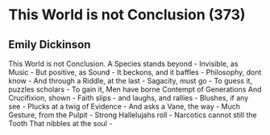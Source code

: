 # This World is not Conclusion (373)
## Emily Dickinson
This World is not Conclusion.
A Species stands beyond -
Invisible, as Music -
But positive, as Sound -
It beckons, and it baffles -
Philosophy, dont know -
And through a Riddle, at the last -
Sagacity, must go -
To guess it, puzzles scholars -
To gain it, Men have borne
Contempt of Generations
And Crucifixion, shown -
Faith slips - and laughs, and rallies -
Blushes, if any see -
Plucks at a twig of Evidence -
And asks a Vane, the way -
Much Gesture, from the Pulpit -
Strong Hallelujahs roll -
Narcotics cannot still the Tooth
That nibbles at the soul -